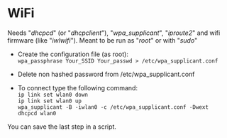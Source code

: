# WiFi

Needs "_dhcpcd_" (or "_dhcpclient_"), "_wpa\_supplicant_", "_iproute2_" and wifi firmware (like "_iwlwifi_"). Meant to be run as "_root_" or with "_sudo_"  

* Create the configuration file (as root):  
`wpa_passphrase Your_SSID Your_passwd > /etc/wpa_supplicant.conf`  
* Delete non hashed password from /etc/wpa_supplicant.conf  

* To connect type the following command:  
`ip link set wlan0 down`  
`ip link set wlan0 up`  
`wpa_supplicant -B -iwlan0 -c /etc/wpa_supplicant.conf -Dwext`  
`dhcpcd wlan0`  


You can save the last step in a script.
